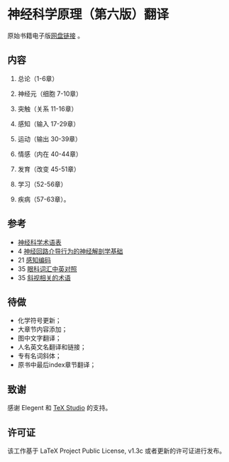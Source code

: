 

# 神经科学原理（第六版）翻译

原始书籍电子版[网盘链接](https://pan.baidu.com/s/1c0haMl287vFUA51rRusHaA?pwd=dong) 。

## 内容
1. 总论（1-6章）

2. 神经元（细胞 7-10章）

3. 突触（关系 11-16章）

4. 感知（输入 17-29章）

5. 运动（输出 30-39章）

6. 情感（内在 40-44章）

7. 发育（改变 45-51章）

8. 学习（52-56章）

9. 疾病（57-63章）。


## 参考
* [神经科学术语表](https://zhuanlan.zhihu.com/p/273186198?utm_id=0)
* 4 [神经回路介导行为的神经解剖学基础](https://blog.csdn.net/qq_39318443/article/details/106892674)
* 21 [感知编码](https://www.dxy.cn/bbs/newweb/pc/post/40268362)
* 35 [眼科词汇中英对照](https://www.sohu.com/a/603321979_121124541)
* 35 [斜视相关的术语](https://wenku.baidu.com/view/f07cd2aebad528ea81c758f5f61fb7360b4c2b30.html) 

## 待做
* 化学符号更新；
* 大章节内容添加；
* 图中文字翻译；
* 人名英文名翻译和链接；
* 专有名词斜体；
* 原书中最后index章节翻译；

## 致谢

感谢 Elegent 和 [TeX Studio](http://www.latexstudio.net/) 的支持。


## 许可证

该工作基于 LaTeX Project Public License, v1.3c 或者更新的许可证进行发布。


